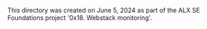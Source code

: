 This directory was created on June 5, 2024 as part of the ALX SE Foundations
project '0x18. Webstack monitoring'.
